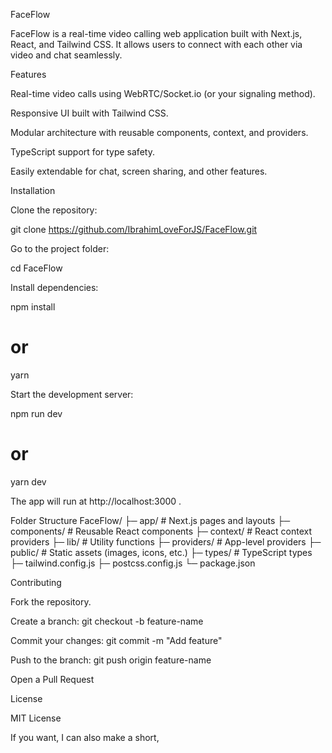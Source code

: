 FaceFlow

FaceFlow is a real-time video calling web application built with Next.js, React, and Tailwind CSS. It allows users to connect with each other via video and chat seamlessly.

Features

Real-time video calls using WebRTC/Socket.io (or your signaling method).

Responsive UI built with Tailwind CSS.

Modular architecture with reusable components, context, and providers.

TypeScript support for type safety.

Easily extendable for chat, screen sharing, and other features.

Installation

Clone the repository:

git clone https://github.com/IbrahimLoveForJS/FaceFlow.git


Go to the project folder:

cd FaceFlow


Install dependencies:

npm install
# or
yarn


Start the development server:

npm run dev
# or
yarn dev


The app will run at http://localhost:3000
.

Folder Structure
FaceFlow/
├─ app/            # Next.js pages and layouts
├─ components/     # Reusable React components
├─ context/        # React context providers
├─ lib/            # Utility functions
├─ providers/      # App-level providers
├─ public/         # Static assets (images, icons, etc.)
├─ types/          # TypeScript types
├─ tailwind.config.js
├─ postcss.config.js
└─ package.json

Contributing

Fork the repository.

Create a branch: git checkout -b feature-name

Commit your changes: git commit -m "Add feature"

Push to the branch: git push origin feature-name

Open a Pull Request

License

MIT License

If you want, I can also make a short,
